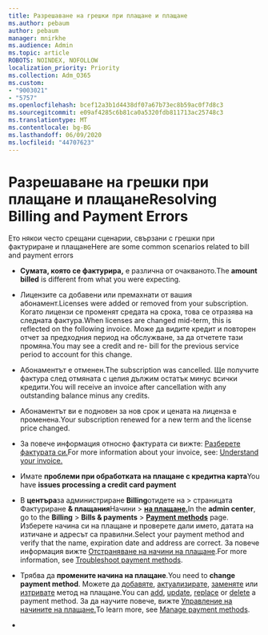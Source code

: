 ```yaml
---
title: Разрешаване на грешки при плащане и плащане
ms.author: pebaum
author: pebaum
manager: mnirkhe
ms.audience: Admin
ms.topic: article
ROBOTS: NOINDEX, NOFOLLOW
localization_priority: Priority
ms.collection: Adm_O365
ms.custom:
- "9003021"
- "5757"
ms.openlocfilehash: bcef12a3b1d4438df07a67b73ec8b59ac0f7d8c3
ms.sourcegitcommit: e09af4285c6b81ca0a5320fdb811713ac25748c3
ms.translationtype: MT
ms.contentlocale: bg-BG
ms.lasthandoff: 06/09/2020
ms.locfileid: "44707623"
---
```

# <a name="resolving-billing-and-payment-errors"></a><span data-ttu-id="833ba-102">Разрешаване на грешки при плащане и плащане</span><span class="sxs-lookup"><span data-stu-id="833ba-102">Resolving Billing and Payment Errors</span></span>

<span data-ttu-id="833ba-103">Ето някои често срещани сценарии, свързани с грешки при фактуриране и плащане</span><span class="sxs-lookup"><span data-stu-id="833ba-103">Here are some common scenarios related to bill and payment errors</span></span>

- <span data-ttu-id="833ba-104">**Сумата, която се фактурира,** е различна от очакваното.</span><span class="sxs-lookup"><span data-stu-id="833ba-104">The  **amount billed** is different from what you were expecting.</span></span>
- <span data-ttu-id="833ba-105">Лицензите са добавени или премахнати от вашия абонамент.</span><span class="sxs-lookup"><span data-stu-id="833ba-105">Licenses were added or removed from your subscription.</span></span> <span data-ttu-id="833ba-106">Когато лицензи се променят средата на срока, това се отразява на следната фактура.</span><span class="sxs-lookup"><span data-stu-id="833ba-106">When licenses are changed mid-term, this is reflected on the following invoice.</span></span> <span data-ttu-id="833ba-107">Може да видите кредит и повторен отчет за предходния период на обслужване, за да отчетете тази промяна.</span><span class="sxs-lookup"><span data-stu-id="833ba-107">You may see a credit and re- bill for the previous service period to account for this change.</span></span>
- <span data-ttu-id="833ba-108">Абонаментът е отменен.</span><span class="sxs-lookup"><span data-stu-id="833ba-108">The subscription was cancelled.</span></span> <span data-ttu-id="833ba-109">Ще получите фактура след отмяната с целия дължим остатък минус всички кредити.</span><span class="sxs-lookup"><span data-stu-id="833ba-109">You will receive an invoice after cancellation with any outstanding balance minus any credits.</span></span>
- <span data-ttu-id="833ba-110">Абонаментът ви е подновен за нов срок и цената на лиценза е променена.</span><span class="sxs-lookup"><span data-stu-id="833ba-110">Your subscription renewed for a new term and the license price changed.</span></span>
- <span data-ttu-id="833ba-111">За повече информация относно фактурата си вижте: [Разберете фактурата си.](https://docs.microsoft.com/microsoft-365/commerce/billing-and-payments/understand-your-invoice2)</span><span class="sxs-lookup"><span data-stu-id="833ba-111">For more information about your invoice, see:  [Understand your invoice.](https://docs.microsoft.com/microsoft-365/commerce/billing-and-payments/understand-your-invoice2)</span></span>
- <span data-ttu-id="833ba-112">Имате **проблеми при обработката на плащане с кредитна карта**</span><span class="sxs-lookup"><span data-stu-id="833ba-112">You have  **issues processing a credit card payment**</span></span>
- <span data-ttu-id="833ba-113">В **центъра**за администриране **Billing**отидете на   >   страницата Фактуриране **& плащания**Начини   >   **[на плащане.](https://go.microsoft.com/fwlink/p/?linkid=2018806)**</span><span class="sxs-lookup"><span data-stu-id="833ba-113">In the  **admin center**, go to the  **Billing**  >  **Bills & payments**  >  **[Payment methods](https://go.microsoft.com/fwlink/p/?linkid=2018806)** page.</span></span> <span data-ttu-id="833ba-114">Изберете начина си на плащане и проверете дали името, датата на изтичане и адресът са правилни.</span><span class="sxs-lookup"><span data-stu-id="833ba-114">Select your payment method and verify that the name, expiration date and address are correct.</span></span> <span data-ttu-id="833ba-115">За повече информация вижте [Отстраняване на начини на плащане](https://docs.microsoft.com/microsoft-365/commerce/billing-and-payments/manage-payment-methods#troubleshoot-payment-methods).</span><span class="sxs-lookup"><span data-stu-id="833ba-115">For more information, see  [Troubleshoot payment methods](https://docs.microsoft.com/microsoft-365/commerce/billing-and-payments/manage-payment-methods#troubleshoot-payment-methods).</span></span>

- <span data-ttu-id="833ba-116">Трябва да **промените начина на плащане**.</span><span class="sxs-lookup"><span data-stu-id="833ba-116">You need to  **change payment method**.</span></span> <span data-ttu-id="833ba-117">Можете да [добавяте](https://docs.microsoft.com/microsoft-365/commerce/billing-and-payments/manage-payment-methods?view=o365-worldwide#add-a-payment-method), [актуализирате](https://docs.microsoft.com/microsoft-365/commerce/billing-and-payments/manage-payment-methods?view=o365-worldwide#update-payment-method-details), [заменяте](https://docs.microsoft.com/microsoft-365/commerce/billing-and-payments/manage-payment-methods?view=o365-worldwide#replace-a-payment-method) или [изтривате](https://docs.microsoft.com/microsoft-365/commerce/billing-and-payments/manage-payment-methods?view=o365-worldwide#delete-a-payment-method) метод на плащане.</span><span class="sxs-lookup"><span data-stu-id="833ba-117">You can [add](https://docs.microsoft.com/microsoft-365/commerce/billing-and-payments/manage-payment-methods?view=o365-worldwide#add-a-payment-method),  [update](https://docs.microsoft.com/microsoft-365/commerce/billing-and-payments/manage-payment-methods?view=o365-worldwide#update-payment-method-details),  [replace](https://docs.microsoft.com/microsoft-365/commerce/billing-and-payments/manage-payment-methods?view=o365-worldwide#replace-a-payment-method)  or  [delete](https://docs.microsoft.com/microsoft-365/commerce/billing-and-payments/manage-payment-methods?view=o365-worldwide#delete-a-payment-method)  a payment method.</span></span> <span data-ttu-id="833ba-118">За да научите повече, вижте [Управление на начините на плащане.](https://docs.microsoft.com/microsoft-365/commerce/billing-and-payments/manage-payment-methods?view=o365-worldwide)</span><span class="sxs-lookup"><span data-stu-id="833ba-118">To learn more, see  [Manage payment methods](https://docs.microsoft.com/microsoft-365/commerce/billing-and-payments/manage-payment-methods?view=o365-worldwide).</span></span>
- 